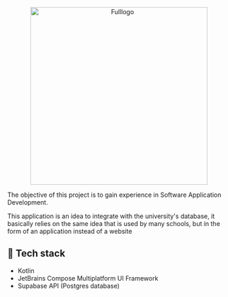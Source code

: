 <p align="center">
    <img src="https://github.com/user-attachments/assets/e92d6972-ebb0-44d4-b51b-d9b8837bcdfc" alt="Fulllogo" width="400"/>
</p>

The objective of this project is to gain experience in Software Application Development.

This application is an idea to integrate with the university's database, 
it basically relies on the same idea that is used by many schools,
but in the form of an application instead of a website

## 👾 Tech stack
- Kotlin
- JetBrains Compose Multiplatform UI Framework
- Supabase API (Postgres database)
